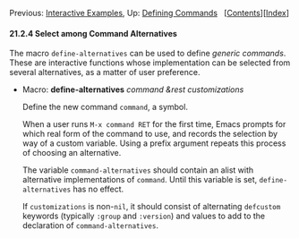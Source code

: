 <!-- This is the GNU Emacs Lisp Reference Manual
corresponding to Emacs version 27.2.

Copyright (C) 1990-1996, 1998-2021 Free Software Foundation,
Inc.

Permission is granted to copy, distribute and/or modify this document
under the terms of the GNU Free Documentation License, Version 1.3 or
any later version published by the Free Software Foundation; with the
Invariant Sections being "GNU General Public License," with the
Front-Cover Texts being "A GNU Manual," and with the Back-Cover
Texts as in (a) below.  A copy of the license is included in the
section entitled "GNU Free Documentation License."

(a) The FSF's Back-Cover Text is: "You have the freedom to copy and
modify this GNU manual.  Buying copies from the FSF supports it in
developing GNU and promoting software freedom." -->

<!-- Created by GNU Texinfo 6.7, http://www.gnu.org/software/texinfo/ -->

Previous: [Interactive Examples](Interactive-Examples.html), Up: [Defining Commands](Defining-Commands.html)   \[[Contents](index.html#SEC_Contents "Table of contents")]\[[Index](Index.html "Index")]

#### 21.2.4 Select among Command Alternatives

The macro `define-alternatives` can be used to define *generic commands*. These are interactive functions whose implementation can be selected from several alternatives, as a matter of user preference.

*   Macro: **define-alternatives** *command \&rest customizations*

    Define the new command `command`, a symbol.

    When a user runs `M-x command RET` for the first time, Emacs prompts for which real form of the command to use, and records the selection by way of a custom variable. Using a prefix argument repeats this process of choosing an alternative.

    The variable `command-alternatives` should contain an alist with alternative implementations of `command`. Until this variable is set, `define-alternatives` has no effect.

    If `customizations` is non-`nil`, it should consist of alternating `defcustom` keywords (typically `:group` and `:version`) and values to add to the declaration of `command-alternatives`.
